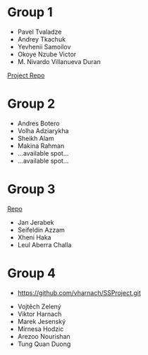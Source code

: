   

# Group 1
* Pavel Tvaladze
* Andrey Tkachuk
* Yevhenii Samoilov
* Okoye Nzube Victor
* M. Nivardo Villanueva Duran

[Project Repo](https://github.com/linkshift/culs-backend-summer-2017)

# Group 2
* Andres Botero
* Volha Adziarykha
* Sheikh Alam
* Makina Rahman
* ...available spot...
* ...available spot...
  
# Group 3
[Repo](https://github.com/honzajerabek/culs-backend-summer-2017)
* Jan Jerabek
* Seifeldin Azzam
* Xheni Haka
* Leul Aberra Challa

# Group 4
- https://github.com/vharnach/SSProject.git
* Vojtěch Zelený
* Viktor Harnach
* Marek Jesenský
* Mirnesa Hodzic
* Arezoo Nourishan
* Tung Quan Duong
